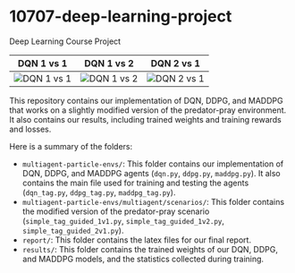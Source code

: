 # 10707-deep-learning-project
Deep Learning Course Project

DQN 1 vs 1 | DQN 1 vs 2 | DQN 2 vs 1
:---------:|:----------:|:-----------:
![](results/dqn_1vs1/dqn_1vs1.gif "DQN 1 vs 1") | ![](results/dqn_1vs2/dqn_1vs2.gif "DQN 1 vs 2") | ![](results/dqn_2vs1/dqn_2vs1.gif "DQN 2 vs 1")

This repository contains our implementation of DQN, DDPG, and MADDPG that works on a slightly modified version of the predator-pray environment. It also contains our results, including trained weights and training rewards and losses.

Here is a summary of the folders:
* `multiagent-particle-envs/`: This folder contains our implementation of DQN, DDPG, and MADDPG agents (`dqn.py`, `ddpg.py`, `maddpg.py`). It also contains the main file used for training and testing the agents (`dqn_tag.py`, `ddpg_tag.py`, `maddpg_tag.py`).
* `multiagent-particle-envs/multiagent/scenarios/`: This folder contains the modified version of the predator-pray scenario (`simple_tag_guided_1v1.py`, `simple_tag_guided_1v2.py`, `simple_tag_guided_2v1.py`).
* `report/`: This folder contains the latex files for our final report.
* `results/`: This folder contains the trained weights of our DQN, DDPG, and MADDPG models, and the statistics collected during training.
